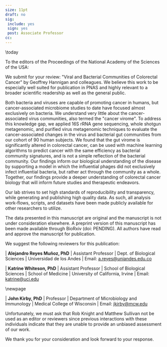 ```yaml
---
size: 11pt
draft: no
sig:
 include: yes
 sign: yes
 post: Associate Professor
cc:
---
```


\today

To the editors of the Proceedings of the National Academy of the Sciences of the USA:

We submit for your review: "Viral and Bacterial Communities of Colorectal Cancer" by Geoffrey Hannigan and colleagues. We believe this work to be especially well suited for publication in PNAS and highly relevant to a broader scientific readership as well as the general public.

Both bacteria and viruses are capable of promoting cancer in humans, but cancer-associated microbiome studies to date have focused almost exclusively on bacteria. We understand very little about the cancer-associated virus communities, also termed the "cancer virome". To address this knowledge gap, we applied 16S rRNA gene sequencing, whole shotgun metagenomic, and purified virus metagenomic techniques to evaluate the cancer-associated changes in the virus and bacterial gut communities from our cohort of 90 human subjects. We found that the gut virome is significantly altered in colorectal cancer, can be used with machine learning algorithms to predict cancer with the same efficiency as bacterial community signatures, and is not a simple reflection of the bacterial community. Our findings inform our biological understanding of the disease by supporting a model in which the influential phages did not exclusively infect influential bacteria, but rather act through the community as a whole. Together, our findings provide a deeper understanding of colorectal cancer biology that will inform future studies and therapeutic endeavors.

Our lab strives to set high standards of reproducibility and transparency, while generating and publishing high quality data. As such, all analysis work-flows, scripts, and datasets have been made publicly available for other researchers to utilize.

The data presented in this manuscript are original and the manuscript is not under consideration elsewhere. A preprint version of this manuscript has been made available through BioRxiv (doi: PENDING). All authors have read and approve the manuscript for publication.

We suggest the following reviewers for this publication:

| **Alejandro Reyes Muñoz, PhD**
| Assistant Professor
| Dept. of Biological Sciences
| Universidad de los Andes
| Email: a.reyes@uniandes.edu.co

| **Katrine Whiteson, PhD**
| Assistant Professor
| School of Biological Sciences
| School of Medicine
| University of California, Irvine
| Email: katrine@uci.edu

\newpage

| **John Kirby, PhD**
| Professor
| Department of Microbiology and Immunology
| Medical College of Wisconsin
| Email: jkirby@mcw.edu

Unfortunately, we must ask that Rob Knight and Matthew Sullivan not be used as an editor or reviewers since previous interactions with these individuals indicate that they are unable to provide an unbiased assessment of our work.

We thank you for your consideration and look forward to your response.
